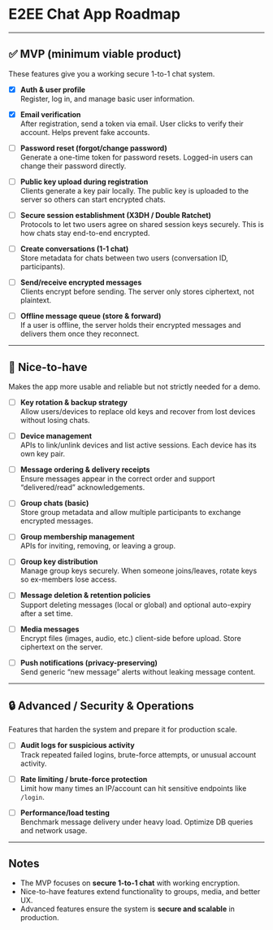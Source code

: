 # E2EE Chat App Roadmap

---

## ✅ MVP (minimum viable product)
These features give you a working secure 1-to-1 chat system.

- [X] **Auth & user profile**  
  Register, log in, and manage basic user information.

- [x] **Email verification**  
  After registration, send a token via email. User clicks to verify their account. Helps prevent fake accounts.

- [ ] **Password reset (forgot/change password)**  
  Generate a one-time token for password resets. Logged-in users can change their password directly.

- [ ] **Public key upload during registration**  
  Clients generate a key pair locally. The public key is uploaded to the server so others can start encrypted chats.

- [ ] **Secure session establishment (X3DH / Double Ratchet)**  
  Protocols to let two users agree on shared session keys securely. This is how chats stay end-to-end encrypted.

- [ ] **Create conversations (1-1 chat)**  
  Store metadata for chats between two users (conversation ID, participants).

- [ ] **Send/receive encrypted messages**  
  Clients encrypt before sending. The server only stores ciphertext, not plaintext.

- [ ] **Offline message queue (store & forward)**  
  If a user is offline, the server holds their encrypted messages and delivers them once they reconnect.

---

## 🚀 Nice-to-have
Makes the app more usable and reliable but not strictly needed for a demo.

- [ ] **Key rotation & backup strategy**  
  Allow users/devices to replace old keys and recover from lost devices without losing chats.

- [ ] **Device management**  
  APIs to link/unlink devices and list active sessions. Each device has its own key pair.

- [ ] **Message ordering & delivery receipts**  
  Ensure messages appear in the correct order and support “delivered/read” acknowledgements.

- [ ] **Group chats (basic)**  
  Store group metadata and allow multiple participants to exchange encrypted messages.

- [ ] **Group membership management**  
  APIs for inviting, removing, or leaving a group.

- [ ] **Group key distribution**  
  Manage group keys securely. When someone joins/leaves, rotate keys so ex-members lose access.

- [ ] **Message deletion & retention policies**  
  Support deleting messages (local or global) and optional auto-expiry after a set time.

- [ ] **Media messages**  
  Encrypt files (images, audio, etc.) client-side before upload. Store ciphertext on the server.

- [ ] **Push notifications (privacy-preserving)**  
  Send generic “new message” alerts without leaking message content.

---

## 🔒 Advanced / Security & Operations
Features that harden the system and prepare it for production scale.

- [ ] **Audit logs for suspicious activity**  
  Track repeated failed logins, brute-force attempts, or unusual account activity.

- [ ] **Rate limiting / brute-force protection**  
  Limit how many times an IP/account can hit sensitive endpoints like `/login`.

- [ ] **Performance/load testing**  
  Benchmark message delivery under heavy load. Optimize DB queries and network usage.

---

## Notes
- The MVP focuses on **secure 1-to-1 chat** with working encryption.  
- Nice-to-have features extend functionality to groups, media, and better UX.  
- Advanced features ensure the system is **secure and scalable** in production.
